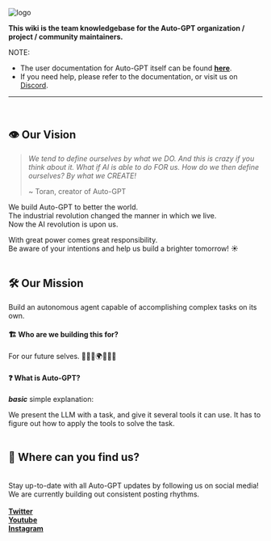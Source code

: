 ![logo](https://news.agpt.co/wp-content/uploads/2023/04/Logo_-_Auto_GPT-B-1200x544.png)

****This wiki is the team knowledgebase for the Auto-GPT organization / project / community maintainers.****

NOTE:

- The user documentation for Auto-GPT itself can be found **[here](https://docs.agpt.co/)**.
- If you need help, please refer to the documentation, or visit us on [Discord](https://discord.gg/autogpt).

- - -
<br>

## 👁️ Our Vision

> *We tend to define ourselves by what we DO.
And this is crazy if you think about it.
What if AI is able to do FOR us.
How do we then define ourselves?
By what we CREATE!*
>
> ~ Toran, creator of Auto-GPT

We build Auto-GPT to better the world.  
The industrial revolution changed the manner in which we live.  
Now the AI revolution is upon us.

With great power comes great responsibility.  
Be aware of your intentions and help us build a brighter tomorrow! ☀️
<br>
<br>

## 🛠️ Our Mission

Build an autonomous agent capable of accomplishing complex tasks on its own.

#### 🏗️ Who are we building this for?

For our future selves. 🧑‍🤝‍🧑🌍🧑‍🤝‍🧑

#### ❓ What is Auto-GPT?

***basic*** simple explanation:

We present the LLM with a task, and give it several tools it can use.
It has to figure out how to apply the tools to solve the task.
<br>
<br>

## 📍 Where can you find us?

<br>
Stay up-to-date with all Auto-GPT updates by following us on social media! We are currently building out consistent posting rhythms.<br>
<br>
<a href="https://twitter.com/Auto_GPT"><b>Twitter</b></a><br> 
<a href="https://www.youtube.com/@A_GPT"><b>Youtube</b></a><br>
<a href="https://www.instagram.com/autogpt/"><b>Instagram</b></a><br>
